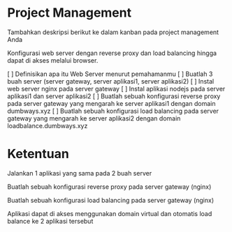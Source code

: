 # Project Management​
Tambahkan deskripsi berikut ke dalam kanban pada project management Anda

Konfigurasi web server dengan reverse proxy dan load balancing hingga dapat di akses melalui browser.

[ ] Definisikan apa itu Web Server menurut pemahamanmu
[ ] Buatlah 3 buah server (server gateway, server aplikasi1, server aplikasi2)
[ ] Instal web server nginx pada server gateway
[ ] Instal aplikasi nodejs pada server aplikasi1 dan server aplikasi2
[ ] Buatlah sebuah konfigurasi reverse proxy pada server gateway yang mengarah ke server aplikasi1 dengan domain dumbways.xyz
[ ] Buatlah sebuah konfigurasi load balancing pada server gateway yang mengarah ke server aplikasi2 dengan domain loadbalance.dumbways.xyz


# Ketentuan​

Jalankan 1 aplikasi yang sama pada 2 buah server

Buatlah sebuah konfigurasi reverse proxy pada server gateway (nginx)

Buatlah sebuah konfigurasi load balancing pada server gateway (nginx)

Aplikasi dapat di akses menggunakan domain virtual dan otomatis load balance ke 2 aplikasi tersebut
